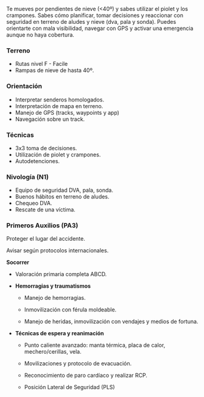 Te mueves por pendientes de nieve (<40º) y sabes utilizar el piolet y los crampones. Sabes cómo planificar, tomar decisiones y reaccionar con seguridad en terreno de aludes y nieve (dva, pala y sonda). Puedes orientarte con mala visibilidad, navegar con GPS y activar una emergencia aunque no haya cobertura.

### **Terreno**

- Rutas nivel F - Facile
- Rampas de nieve de hasta 40º.

### **Orientación**

- Interpretar senderos homologados.
- Interpretación de mapa en terreno.
- Manejo de GPS (tracks, waypoints y app)
- Navegación sobre un track.

### Técnicas

- 3x3 toma de decisiones.
- Utilización de piolet y crampones.
- Autodetenciones.

### Nivología (N1)

- Equipo de seguridad DVA, pala, sonda.
- Buenos hábitos en terreno de aludes.
- Chequeo DVA.
- Rescate de una víctima.

### **Primeros Auxilios (PA3)**

Proteger el lugar del accidente.

Avisar según protocolos internacionales.

**Socorrer**

- Valoración primaria completa ABCD.

- **Hemorragias y traumatismos**

  - Manejo de hemorragias.

  - Inmovilización con férula moldeable.

  - Manejo de heridas, inmovilización con vendajes y medios de fortuna.

- **Técnicas de espera y reanimación**

  - Punto caliente avanzado: manta térmica, placa de calor, mechero/cerillas, vela.

  - Movilizaciones y protocolo de evacuación.

  - Reconocimiento de paro cardíaco y realizar RCP.

  - Posición Lateral de Seguridad (PLS)
